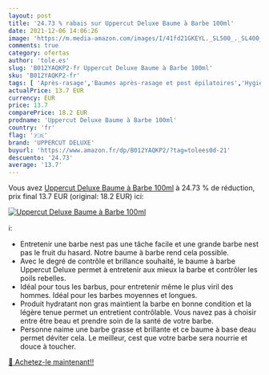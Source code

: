 ```yaml
---
layout: post
title: '24.73 % rabais sur Uppercut Deluxe Baume à Barbe 100ml'
date: 2021-12-06 14:06:26
image: 'https://m.media-amazon.com/images/I/41fd21GKEYL._SL500_._SL400_.jpg'
comments: true
category: ofertas
author: 'tole.es'
slug: 'B012YAQKP2-fr Uppercut Deluxe Baume à Barbe 100ml'
sku: 'B012YAQKP2-fr'
tags: [ 'Après-rasage','Baumes après-rasage et post épilatoires','Hygiène et Santé','Rasage et Épilation','Soins post-épilatoires et après-rasage','uppercut deluxe', ]
actualPrice: 13.7 EUR
currency: EUR
price: 13.7
comparePrice: 18.2 EUR
prodname: 'Uppercut Deluxe Baume à Barbe 100ml'
country: 'fr'
flag: '🇫🇷'
brand: 'UPPERCUT DELUXE'
buyurl: 'https://www.amazon.fr/dp/B012YAQKP2/?tag=tolees0d-21'
descuento: '24.73'
average: '13.7'
---
```


Vous avez [Uppercut Deluxe Baume à Barbe 100ml](https://www.amazon.fr/dp/B012YAQKP2/?tag=tolees0d-21)  à  24.73 % de réduction, prix final  13.7 EUR (original: 18.2 EUR) ici:

[![Uppercut Deluxe Baume à Barbe 100ml](https://m.media-amazon.com/images/I/41fd21GKEYL._SL500_._SL400_.jpg)](https://www.amazon.fr/dp/B012YAQKP2/?tag=tolees0d-21)

ℹ️:

- Entretenir une barbe nest pas une tâche facile et une grande barbe nest pas le fruit du hasard. Notre baume à barbe rend cela possible.
- Avec le degré de contrôle et brillance souhaité, le baume à barbe Uppercut Deluxe permet à entretenir aux mieux la barbe et contrôler les poils rebelles.
- Idéal pour tous les barbus, pour entretenir même le plus viril des hommes. Idéal pour les barbes moyennes et longues.
- Produit hydratant non gras maintient la barbe en bonne condition et la légère tenue permet un entretient contrôlable. Vous navez pas à choisir entre être beau et prendre soin de la santé de votre barbe.
- Personne naime une barbe grasse et brillante et ce baume à base deau permet déviter cela. Le meilleur, cest que votre barbe sera nourrie et douce à toucher.

[🛒 Achetez-le maintenant!!](https://www.amazon.fr/dp/B012YAQKP2/?tag=tolees0d-21)
